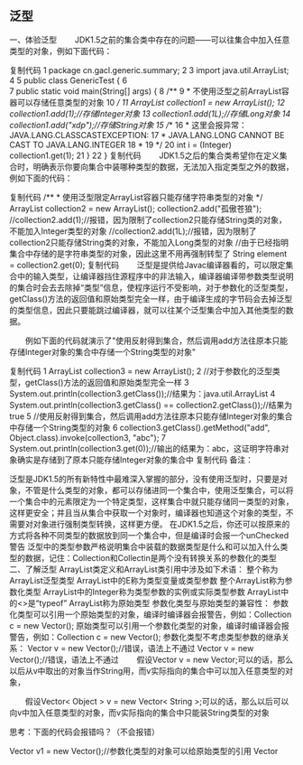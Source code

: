 ## 泛型 
一、体验泛型
　　JDK1.5之前的集合类中存在的问题——可以往集合中加入任意类型的对象，例如下面代码：

复制代码
 1 package cn.gacl.generic.summary;
 2 
 3 import java.util.ArrayList;
 4 
 5 public class GenericTest {
 6     
 7     public static void main(String[] args) {
 8         /**
 9          * 不使用泛型之前ArrayList容器可以存储任意类型的对象
10          */
11         ArrayList collection1 = new ArrayList();
12         collection1.add(1);//存储Integer对象
13         collection1.add(1L);//存储Long对象
14         collection1.add("xdp");//存储String对象
15         /**
16          * 这里会报异常： JAVA.LANG.CLASSCASTEXCEPTION: 
17          * JAVA.LANG.LONG CANNOT BE CAST TO JAVA.LANG.INTEGER
18          * 
19          */
20         int i = (Integer) collection1.get(1);
21     }
22 }
复制代码
　　JDK1.5之后的集合类希望你在定义集合时，明确表示你要向集合中装哪种类型的数据，无法加入指定类型之外的数据，例如下面的代码：

复制代码
        /**
         * 使用泛型限定ArrayList容器只能存储字符串类型的对象
         */
        ArrayList<String> collection2 = new ArrayList<String>();
        collection2.add("孤傲苍狼");
        //collection2.add(1);//报错，因为限制了collection2只能存储String类的对象，不能加入Integer类型的对象
        //collection2.add(1L);//报错，因为限制了collection2只能存储String类的对象，不能加入Long类型的对象
        //由于已经指明集合中存储的是字符串类型的对象，因此这里不用再强制转型了
        String element = collection2.get(0);
复制代码
　　泛型是提供给Javac编译器看的，可以限定集合中的输入类型，让编译器挡住源程序中的非法输入，编译器编译带参数类型说明的集合时会去去除掉“类型”信息，使程序运行不受影响，对于参数化的泛型类型，getClass()方法的返回值和原始类型完全一样，由于编译生成的字节码会去掉泛型的类型信息，因此只要能跳过编译器，就可以往某个泛型集合中加入其他类型的数据。

　　例如下面的代码就演示了"使用反射得到集合，然后调用add方法往原本只能存储Integer对象的集合中存储一个String类型的对象"

复制代码
1 ArrayList<Integer> collection3 = new ArrayList<Integer>();
2 //对于参数化的泛型类型，getClass()方法的返回值和原始类型完全一样
3 System.out.println(collection3.getClass());//结果为：java.util.ArrayList
4 System.out.println(collection3.getClass() == collection2.getClass());//结果为true
5 //使用反射得到集合，然后调用add方法往原本只能存储Integer对象的集合中存储一个String类型的对象
6 collection3.getClass().getMethod("add", Object.class).invoke(collection3, "abc");
7 System.out.println(collection3.get(0));//输出的结果为：abc，这证明字符串对象确实是存储到了原本只能存储Integer对象的集合中
复制代码
备注：

泛型是JDK1.5的所有新特性中最难深入掌握的部分，没有使用泛型时，只要是对象，不管是什么类型的对象，都可以存储进同一个集合中，使用泛型集合，可以将一个集合中的元素限定为一个特定类型，这样集合中就只能存储同一类型的对象，这样更安全；并且当从集合中获取一个对象时，编译器也知道这个对象的类型，不需要对对象进行强制类型转换，这样更方便。
在JDK1.5之后，你还可以按原来的方式将各种不同类型的数据放到同一个集合中，但是编译时会报一个unChecked警告
泛型中的类型参数严格说明集合中装载的数据类型是什么和可以加入什么类型的数据，记住：Collection<String>和Collectin<Object>是两个没有转换关系的参数化的类型
二、了解泛型
ArrayList<E>类定义和ArrayList<Integer>类引用中涉及如下术语：
整个称为ArrayList<E>泛型类型
ArrayList<E>中的E称为类型变量或类型参数
整个ArrayList<Integer>称为参数化类型
ArrayList<Integer>中的Integer称为类型参数的实例或实际类型参数
ArrayList<Integer>中的<>是“typeof”
ArrayList称为原始类型
参数化类型与原始类型的兼容性：
参数化类型可以引用一个原始类型的对象，编译时编译器会报警告，例如：Collection<String> c = new Vector();
原始类型可以引用一个参数化类型的对象，编译时编译器会报警告，例如：Collection c = new Vector<String>();
参数化类型不考虑类型参数的继承关系：
Vector<String> v = new Vector<Object>();//错误，语法上不通过
Vector<Object> v = new Vector<String>();//错误，语法上不通过
　　假设Vector<String> v = new Vector<Object>;可以的话，那么以后从v中取出的对象当作String用，而v实际指向的集合中可以加入任意类型的对象，

　　假设Vector< Object > v = new Vector< String >;可以的话，那么以后可以向v中加入任意类型的对象，而v实际指向的集合中只能装String类型的对象

思考：下面的代码会报错吗？（不会报错）

Vector v1 = new Vector<String>();//参数化类型的对象可以给原始类型的引用
Vector<Object> v=v1;//参数化类型的引用可以指向原始类型的对象
三、泛型中的?通配符
问题：定义一个方法，该方法可以打印出任意参数化类型的集合中的所有数据，该方法如何定义呢？

错误的定义：

复制代码
 1     /**
 2      * Collection<Object>中的Object只是说明Collection<Object>实例对象中的方法接收的参数是Object
 3      * Collection<Object>是一种具体的类型，new HashSet<Date>也是一种具体的类型，两者没有兼容性问题
 4      * @param collection
 5      */
 6     public static void printCollection(Collection<Object> collection){
 7         for(Object obj:collection){
 8             System.out.println(obj);
 9         }
10         collection.add("abc");//没错
11         collection=new HashSet<Date>();//会报告错误
12     }
复制代码
正确的定义：

复制代码
 1     /**这里的Collection<?>中的?表示可以传人任意的类型参数
 2      * Collection<?> cols可以匹配任意参数化的类型，但是到底匹配的是什么类型，只有以后才知道
 3      * 所以 cols=new ArrayList<Integer>和cols = new ArrayList<String>都可以
 4      * 但是cols.add("abc")或cols.add(new Date())都不行
 5      */
 6     public static void printCollection(Collection<?> collection){
 7         for(Object obj:collection){
 8             System.out.println(obj);
 9         }
10         //collection.add("abc");//报错，因为collection不知道未来匹配的一定是String类型
11         collection.size();//不报错，此方法与参数类型没有关系
12         collection=new HashSet<Date>();//这是可以的
13     } 
复制代码
　　总结：使用?通配符可以引用其他各种参数化的类型，?通配符定义的变量主要用作引用，可以调用与参数无关的方法，不能调用与参数有关的方法

四、泛型中的?通配符的扩展
1.限定通配符?的上边界

正确的写法：Vector<? extends Number> x = new Vector<Integer>();
　　　这里指的是?所代表的参数化类型必须是继承Number类的，如这里的?所代表的Integer类型就是继承Number类的

错误的写法：Vector<? extends Number> x = new Vector<String>();
2.限定通配符?的下边界

正确的写法：Vector<? super Integer> y = new Vector<Number>();
　　这里指的是?所代表的参数化类型必须是Integer类的父类，如这里的?所代表的Number类型就是Integer类的父类

错误的写法：Vector<? super Integer> y = new Vector<Byte>();
五、泛型的综合应用
复制代码
 1 package cn.itcast.day2;
 2 import java.util.HashMap;
 3 import java.util.HashSet;
 4 import java.util.Map;
 5 import java.util.Set;
 6 /**
 7  * 此类是用来演示泛型的应用的
 8  * 
 9  * @author 孤傲苍狼
10  * 
11  */
12 public class GenericCase {
13     public static void main(String[] args) {
14         HashMap<String, Integer> maps = new HashMap<String, Integer>();
15         maps.put("lhm", 35);
16         maps.put("flx", 33);
17         /**
18          * 变量的命名技巧：如果以后不知道一个变量该如何命名，就可以以方法名的形式来命名，
19          * 如果要定义变量接收返回值，如果此时不知道如何定义变量名时，就直接定义成returnValue
20          */
21         Set<Map.Entry<String, Integer>> entrySet = maps.entrySet();// 这里的变量名直接以方法名的形式定义
22         // 使用增强的for循环迭代Map容器中的key和value
23         //这里的Entry是Map类的一个内部类，map类中存储的key和value都是封装在这个Entry内部类中的
24         //这个Entry内部类提供了getKey方法取出键，getValue方法取出值
25         for (Map.Entry<String, Integer> entry : entrySet) {
26             System.out.println(entry.getKey() + "：" + entry.getValue());
27         }
28     }
29 }
复制代码
在JSP页面中也经常要使用迭代标签<c:forEach>对Set或Map集合进行迭代：

1 <c:forEach items=”${map}” var=”entry”>
2        ${entry.key}:${entry.value}
3 </c:forEach>
六、自定义泛型方法
复制代码
 1 package cn.itcast.day2;
 2 import java.io.Serializable;
 3 /**
 4  * 此类是用来演示如何定义和使用泛型方法的
 5  * 
 6  * @author 孤傲苍狼
 7  * 
 8  */
 9 public class GenericMethod {
10     public static void main(String[] args) {
11         add(3, 5);
12         Number x1 = add(3.5, 5);// Integer类型和Double类型的交集就是Number类，Number类是这两个类的父类，所以可以定义Number类型的变量来接收返回值
13         Object x2 = add(3, "abc");// Integer类型和String类型的交集就是Object类，因为Object类是所有类的父类，所以可以定义Object类型的变量来接收返回值
14         /**
15          * swap(new String[]{"abc","123","xdp"},1,2);的执行结果如下： 
16          * abc 123 xdp 
17          * abc xdp 123
18          * 从结果来看，索引为1的元素和索引为2的元素的确是交换了位置
19          */
20         swap(new String[] { "abc", "123", "xdp" }, 1, 2);// 调用自定义泛型方法，传入的实际参数必须是引用类型的数组
21         // swap(new int[]{1,2,3,4,5},1,3);//只有引用类型才能作为泛型方法的实际参数，这里的int[]数组是属于基本类型，不能作为泛型方法的参数，所以这样会报错
22         printArray(new Integer[]{1,2,3});//可以传入Integer类型的数组，因为Integer类型的数组是属于引用类型的
23         //printArray(new int[]{10,2,5});不能传入非引用类型的数组作为泛型方法的实际参数
24     }
25     /**
26      * 泛型方法的定义语法： 这里定义的就是一个泛型方法 方法的返回值类型是T，即任意的类型 返回值的具体类型由传入的类型参数来定
27      * 
28      * @param <T>
29      *            代表任意的类型
30      * @param x
31      * @param y
32      * @return
33      */
34     private static <T> T add(T x, T y) {
35         return null;
36     }
37     /**
38      * 定义一个泛型方法来交换数组中指定索引位置的两个元素 这里传入的数组可以是任意类型的数组
39      * 传入泛型方法的实际参数类型必须是引用类型的数组，不能是基本类型的数组
40      * 
41      * @param <T>
42      * @param a
43      * @param i
44      * @param j
45      */
46     private static <T> void swap(T[] a, int i, int j) {
47         // 数组中元素位置未交换前的打印结果
48         printArray(a);
49         T temp = a[i];
50         a[i] = a[j];
51         a[j] = temp;
52         System.out.println();
53         // 数组中元素位置交换后的打印结果
54         printArray(a);
55     }
56     /**
57      * 定义打印任意引用数组类型的方法
58      * 
59      * @param <T>
60      * @param array
61      */
62     private static <T> void printArray(T[] array) {
63         for (T t : array) {
64             System.out.print(t + "\t");
65         }
66     }
67     /**
68      * 定义有extends限定符，并且具有多个上边界的泛型方法，各个边界使用&符号分隔
69      * @param <T>
70      */
71     public <T extends Serializable & Cloneable> void method(){}
72 }
复制代码
　　普通方法，构造方法和静态方法都可以使用泛型

七、泛型方法练习题
编写一个泛型方法，自动将Object类型对象转换为其他类型
定义一个泛型方法，可以将任意类型的数组中的所有元素填充为相应类型的某个对象
采用自定泛型方法的方式打印出任意参数化类型的集合中的所有内容。
定义一个泛型方法，把任意参数类型的集合中的数据安全地复制到相应类型的数组中
定义一个泛型方法，把任意参数类型的一个数组中的数据安全地复制到相应类型的另一个数组中去
复制代码
 1 /**
 2      * 1.编写一个泛型方法，自动将Object类型对象转换为其他类型
 3      * @param <T>
 4      * @param obj
 5      * @return
 6      */
 7     private static <T> T autoConvert(Object obj){
 8         return (T)obj;
 9     }
10     /**
11      * 2.定义一个泛型方法，可以将任意类型的数组中的所有元素填充为相应类型的某个对象
12      * @param <T>
13      * @param array
14      * @param obj
15      */
16     private static <T> void fillArray(T[] array,T obj){
17         for(int i=0;i<array.length;i++){
18             array[i]=obj;
19         }
20         printArray(array);
21     }
22     /**
23      * 3.采用自定泛型方法的方式打印出任意参数化类型的集合中的所有内容
24      * @param <T>
25      * @param collection
26      */
27     private static <T> void printCollection(Collection<T> collection){
28         System.out.println(collection.size());
29         for(Object obj:collection){
30             System.out.println(obj);
31         }
32     }
33     /**
34      * 4.定义一个泛型方法，把任意参数类型的集合中的数据安全地复制到相应类型的数组中
35      * @param <T>
36      * @param srcCollection
37      * @param descArray
38      */
39     private static <T> void CollectionCopyToarray(Collection<T> srcCollection,T[] descArray){
40         Iterator<T> it = srcCollection.iterator();
41         int recordElementPostion=0;
42         while(it.hasNext()){
43             descArray[recordElementPostion]=it.next();
44             recordElementPostion++;
45         }
46         printArray(descArray);
47     }
48     /**
49      * 5.定义一个泛型方法，把任意参数类型的一个数组中的数据安全地复制到相应类型的另一个数组中去
50      * @param <T>
51      * @param srcArray
52      * @param descArray
53      */
54     private static <T> void srcArrayToDescArray(T[] srcArray,T[] descArray){
55         for(int i=0;i<srcArray.length;i++){
56             descArray[i]=srcArray[i];
57         }
58         printArray(descArray);
59     }
60     private static <T> void printArray(T[] array) {
61         for (T t : array) {
62             System.out.print(t + "\t");
63         }
64     }
复制代码
八、自定义泛型类
　　如果类的实例对象中有多处都要用到同一个泛型参数，即这些地方引用的泛型类型要保持同一个实际类型时，这时就要采用泛型类型的方式定义，也就是类级别的泛型，语法格式如下：

复制代码
 1 package cn.itcast.day2;
 2 import java.util.Set;
 3 import cn.itcast.day1.ReflectField;
 4 /**
 5  * DAO：Data Access Object(数据访问对象)
 6  * 数据访问：CRUD，即增删改查
 7  * @author 孤傲苍狼
 8  * 此类是用来演示如何定义泛型类
 9  * 此泛型类中的<E>中的E代表实际操作的类型
10  * 指明了操作类型E之后，GenericDAO类中定义的CRUD方法就都是针对于指定的类型
11  */
12 public class GenericDAO<E> {
13     private E field1; //定义泛型类型的成员变量
14     public <E> void add(E x){
15     }
16     public <E> E findById(int id){
17         return null;
18     }
19     public void delete(E obj){
20     }
21     public void delete(int id){
22     }
23     public void update(E obj){
24     }


25     //public static void update(E obj){}这样定义会报错，静态方法不允许使用泛型参数
26     public static<E> void update2(E obj){}//这样定义就可以，此时的这个静态方法所针对的类型和GenericDAO<E>中指定的类型是两个不同的类型
27     public Set<E> findByConditions(String where){
28         return null;
29     }
30     public static void main(String[] args) {
31         GenericDAO<ReflectField> dao = new GenericDAO<ReflectField>();//这里指定泛型类的操作类型是ReflectField
32         dao.add(new ReflectField(1,3));
33         ReflectField rf = dao.findById(1);
34         GenericDAO<String> dao1=null;
35         new GenericDAO<String>();
36     }
37 }
复制代码
　　类级别的泛型是根据引用该类名时指定的类型信息来参数化类型变量的，例如，如下的两种方式都可以：

　　　　GenericDAO<String> dao=null;

　　　　new GenericDAO<String>();

注意：

　　1.在对泛型类型进行参数化时，类型参数的实例必须是引用类型，不能是基本类型

　　2.当一个变量被声明为泛型时，只能被实例变量和方法调用(还有内嵌类型)，而不能被静态变量和静态方法调用，因为静态成员是被所有参数化的类所共享的，所以静态成员不应该有类级别的类型参数。

九、通过反射获得泛型的实际类型参数
复制代码
 1 package cn.itcast.day2;
 2 import java.lang.reflect.Method;
 3 import java.lang.reflect.ParameterizedType;
 4 import java.lang.reflect.Type;
 5 import java.util.Date;
 6 import java.util.Vector;
 7 /**
 8  * 此类是用来演示如何通过反射获得泛型的实际类型参数
 9  * Hibernate中的源代码就有这样的写法
10  * @author 孤傲苍狼
11  * 
12  */
13 public class UseReflectGetGenericParameter {
14     public static void main(String[] args) throws Exception {
15         /**
16          * 通过这种方式得到的字节码中是没有办法得到泛型类的实际类型参数的，
17          * 因为在编译这个泛型类时就已经把这个泛型类的实际参数给去掉了
18          * Vector<Date> v = new Vector<Date>();
19          *  v.getClass();
20          */
21         Method applyMethod = UseReflectGetGenericParameter.class.getMethod(
22                 "applyVector", Vector.class);
23         //得到泛型类型的参数化类型数组，Type类是Class类的父类
24         Type[] types = applyMethod.getGenericParameterTypes();
25         /**
26          * ParameterizedType这个类是一个参数化类型类，types数组中存储的都是参数化类型的参数，
27          * 这里取出第一个数组元素，并强制转换成ParameterizedType类型
28          */
29         ParameterizedType pType = (ParameterizedType) types[0];
30         System.out.println(pType.getRawType()/*得到原始类型，输出的结果为：class java.util.Vector*/);
31         System.out.println(pType.getActualTypeArguments()[0]/*获得泛型的实际类型参数，输出的结果为：class java.util.Date*/);
32     }
33     /**
34      * 利用反射可以得到这个方法的参数列表的类型
35      * 通过这个变量v是没有办法知道定义它的那个类型的
36      * 但是当把这个变量交给一个方法作为参数或者返回值去使用，
37      * Method类中提供了一系列方法可以获得方法的参数列表
38      * 并且是以泛型的那种形式来获得参数列表
39      * @param v
40      */
41     public static void applyVector(Vector<Date> v) {
42     }
43 }

参考资料：  
https://www.cnblogs.com/xdp-gacl/p/3629723.html